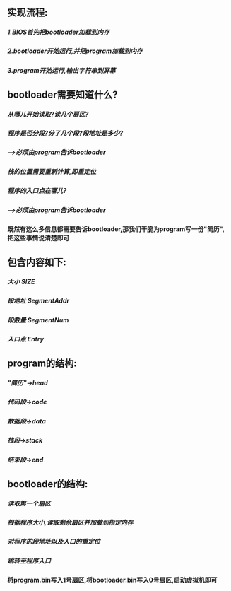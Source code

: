 ## 实现流程:
#####    1.BIOS首先把bootloader加载到内存
#####    2.bootloader开始运行,并把program加载到内存
#####    3.program开始运行,输出字符串到屏幕

#####    

## bootloader需要知道什么?
#####    从哪儿开始读取?读几个扇区?
#####    程序是否分段?分了几个段?段地址是多少?
#####       -->必须由program告诉bootloader
#####    栈的位置需要重新计算,即重定位
#####    程序的入口点在哪儿?
#####       -->必须由program告诉bootloader

#####     


#### 既然有这么多信息都需要告诉bootloader,那我们干脆为program写一份"简历",把这些事情说清楚即可
## 包含内容如下:
#####    大小    SIZE
#####    段地址  SegmentAddr
#####    段数量  SegmentNum
#####    入口点  Entry
 
#####    


## program的结构:
#####    "简历"->head
#####    代码段->code
#####    数据段->data
#####    栈段->stack
#####    结束段->end

#####    

## bootloader的结构:
#####    读取第一个扇区
#####    根据程序大小,读取剩余扇区并加载到指定内存
#####    对程序的段地址以及入口的重定位
#####    跳转至程序入口

#####    

**将program.bin写入1号扇区,将bootloader.bin写入0号扇区,启动虚拟机即可**
